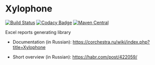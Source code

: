 # Xylophone

[![Build Status](https://ci.corchestra.ru/buildStatus/icon?job=xylophone/dev)](https://ci.corchestra.ru/job/xylophone/job/dev/)
[![Codacy Badge](https://api.codacy.com/project/badge/Grade/9c89d97e0ed64b649d3d4b8990feb065)](https://www.codacy.com/app/CourseOrchestra/xylophone?utm_source=github.com&amp;utm_medium=referral&amp;utm_content=CourseOrchestra/xylophone&amp;utm_campaign=Badge_Grade)
[![Maven Central](https://maven-badges.herokuapp.com/maven-central/ru.curs/xylophone/badge.svg)](https://maven-badges.herokuapp.com/maven-central/ru.curs/xylophone)

Excel reports generating library

* Documentation (in Russian): https://corchestra.ru/wiki/index.php?title=Xylophone

* Short overview (in Russian): https://habr.com/post/422059/
